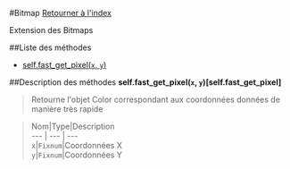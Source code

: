 #Bitmap
[Retourner à l'index](README.md)

Extension des Bitmaps

##Liste des méthodes
*    [self.fast_get_pixel(`x`, `y`)](#self.fast_get_pixel)


##Description des méthodes
**self.fast_get_pixel(`x`, `y`)[self.fast_get_pixel]**

> Retourne l'objet Color correspondant aux coordonnées données de manière très rapide

  
> Nom|Type|Description  
--- | --- | ---  
`x`|`Fixnum`|Coordonnées X  
`y`|`Fixnum`|Coordonnées Y  






